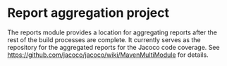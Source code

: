 # Report aggregation project

The reports module provides a location for aggregating reports after the rest of the build processes are complete. It currently serves as the repository for the aggregated reports for the Jacoco code coverage. See https://github.com/jacoco/jacoco/wiki/MavenMultiModule for details.